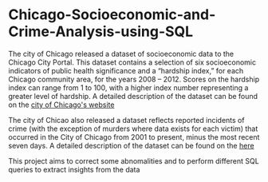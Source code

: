 # Chicago-Socioeconomic-and-Crime-Analysis-using-SQL

The city of Chicago released a dataset of socioeconomic data to the Chicago City Portal. This dataset contains a selection of six socioeconomic indicators of public health significance and a “hardship index,” for each Chicago community area, for the years 2008 – 2012.
Scores on the hardship index can range from 1 to 100, with a higher index number representing a greater level of hardship.
A detailed description of the dataset can be found on the [city of Chicago's website](https://data.cityofchicago.org/Health-Human-Services/Census-Data-Selected-socioeconomic-indicators-in-C/kn9c-c2s2)

The city of Chicao also released a dataset reflects reported incidents of crime (with the exception of murders where data exists for each victim) that occurred in the City of Chicago from 2001 to present, minus the most recent seven days.
A detailed description of the dataset can be found on the [here](https://data.cityofchicago.org/Public-Safety/Crimes-2001-to-present/ijzp-q8t2)

This project aims to correct some abnomalities and to perform different SQL queries to extract insights from the data
